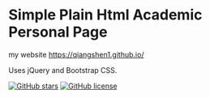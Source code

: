 # Simple Plain Html Academic Personal Page
my website https://qiangshen1.github.io/

Uses jQuery and Bootstrap CSS.
<!-- [Here](https://junweiliang.github.io/) is my actively maintained page. -->

[![GitHub stars](https://img.shields.io/github/stars/qiangsy1/qiangsy1.github.io.svg)](https://github.com/qiangsy1/qiangsy1.github.io/stargazers)
[![GitHub license](https://img.shields.io/badge/license-MIT-blue.svg)](https://github.com/qiangsy1/qiangsy1.github.io/master/LICENSE)
